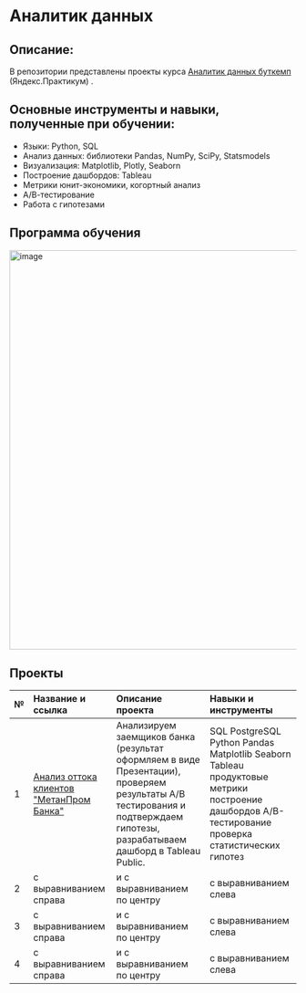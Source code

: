 # Аналитик данных
## Описание:
В репозитории представлены проекты курса [Аналитик данных буткемп](https://practicum.yandex.ru/data-analyst/) (Яндекс.Практикум) .

## Основные инструменты и навыки, полученные при обучении:
* Языки: Python, SQL
* Анализ данных: библиотеки Pandas, NumPy, SciPy, Statsmodels
* Визуализация: Matplotlib, Plotly, Seaborn
* Построение дашбордов: Tableau
* Метрики юнит-экономики, когортный анализ
* А/В-тестирование
* Работа с гипотезами
## Программа обучения
<img width="700" alt="image" src="https://github.com/MariaYukhnik/portfolio/assets/131378890/47125e27-2e21-4496-be60-fbb4e6d451c0">

## Проекты
| № | Название и ссылка | Описание проекта  |Навыки и инструменты |
| :-------------------- | :--------------------- |:---------------------------|:-------------------- |
| 1 | [Анализ оттока клиентов "МетанПром Банка"](https://practicum.yandex.ru/data-analyst/) | Анализируем заемщиков банка (результат оформляем в виде Презентации), проверяем результаты А/B тестирования и подтверждаем гипотезы, разрабатываем дашборд в Tableau Public.|SQL PostgreSQL Python Pandas Matplotlib Seaborn Tableau продуктовые метрики построение дашбордов A/B-тестирование проверка статистических гипотез |
| 2 | с выравниванием справа | и с выравниванием по центру |с выравниванием слева |
| 3 | с выравниванием справа | и с выравниванием по центру |с выравниванием слева |
| 4 | с выравниванием справа | и с выравниванием по центру |с выравниванием слева |
